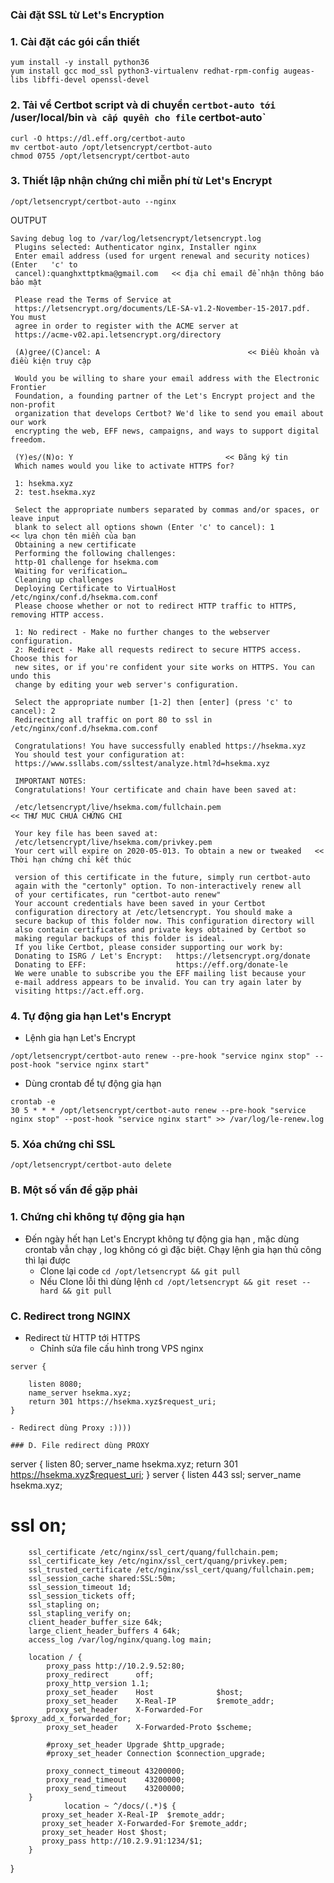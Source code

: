 ### Cài đặt SSL từ Let's Encryption

### 1. Cài đặt các gói cần thiết
```
yum install -y install python36 
yum install gcc mod_ssl python3-virtualenv redhat-rpm-config augeas-libs libffi-devel openssl-devel
```

### 2. Tải về Certbot script và di chuyển `certbot-auto tới `/user/local/bin ` và cấp quyền cho file ` certbot-auto`

```
curl -O https://dl.eff.org/certbot-auto
mv certbot-auto /opt/letsencrypt/certbot-auto
chmod 0755 /opt/letsencrypt/certbot-auto

```

### 3. Thiết lập nhận chứng chỉ miễn phí từ Let's Encrypt

```
/opt/letsencrypt/certbot-auto --nginx
```

OUTPUT
```
Saving debug log to /var/log/letsencrypt/letsencrypt.log
 Plugins selected: Authenticator nginx, Installer nginx
 Enter email address (used for urgent renewal and security notices) (Enter   'c' to
 cancel):quanghxttptkma@gmail.com   << địa chỉ email để nhận thông báo bảo mật

 Please read the Terms of Service at
 https://letsencrypt.org/documents/LE-SA-v1.2-November-15-2017.pdf. You must
 agree in order to register with the ACME server at
 https://acme-v02.api.letsencrypt.org/directory
 
 (A)gree/(C)ancel: A  								 << Điều khoản và điều kiện truy cập
 
 Would you be willing to share your email address with the Electronic Frontier
 Foundation, a founding partner of the Let's Encrypt project and the non-profit
 organization that develops Certbot? We'd like to send you email about our work
 encrypting the web, EFF news, campaigns, and ways to support digital freedom.
 
 (Y)es/(N)o: Y   								<< Đăng ký tin
 Which names would you like to activate HTTPS for?
 
 1: hsekma.xyz
 2: test.hsekma.xyz
 
 Select the appropriate numbers separated by commas and/or spaces, or leave input
 blank to select all options shown (Enter 'c' to cancel): 1  			 << lựa chọn tên miền của bạn
 Obtaining a new certificate
 Performing the following challenges:
 http-01 challenge for hsekma.com
 Waiting for verification…
 Cleaning up challenges
 Deploying Certificate to VirtualHost /etc/nginx/conf.d/hsekma.com.conf
 Please choose whether or not to redirect HTTP traffic to HTTPS, removing HTTP access.
 
 1: No redirect - Make no further changes to the webserver configuration.
 2: Redirect - Make all requests redirect to secure HTTPS access. Choose this for
 new sites, or if you're confident your site works on HTTPS. You can undo this
 change by editing your web server's configuration.
 
 Select the appropriate number [1-2] then [enter] (press 'c' to cancel): 2
 Redirecting all traffic on port 80 to ssl in /etc/nginx/conf.d/hsekma.com.conf
 
 Congratulations! You have successfully enabled https://hsekma.xyz
 You should test your configuration at:
 https://www.ssllabs.com/ssltest/analyze.html?d=hsekma.xyz
 
 IMPORTANT NOTES:
 Congratulations! Your certificate and chain have been saved at:

 /etc/letsencrypt/live/hsekma.com/fullchain.pem                      	<< THƯ MUC CHUA CHỨNG CHI

 Your key file has been saved at:
 /etc/letsencrypt/live/hsekma.com/privkey.pem
 Your cert will expire on 2020-05-013. To obtain a new or tweaked	<< Thời hạn chứng chỉ kết thúc
						
 version of this certificate in the future, simply run certbot-auto
 again with the "certonly" option. To non-interactively renew all
 of your certificates, run "certbot-auto renew"
 Your account credentials have been saved in your Certbot
 configuration directory at /etc/letsencrypt. You should make a
 secure backup of this folder now. This configuration directory will
 also contain certificates and private keys obtained by Certbot so
 making regular backups of this folder is ideal.
 If you like Certbot, please consider supporting our work by:
 Donating to ISRG / Let's Encrypt:   https://letsencrypt.org/donate
 Donating to EFF:                    https://eff.org/donate-le
 We were unable to subscribe you the EFF mailing list because your
 e-mail address appears to be invalid. You can try again later by
 visiting https://act.eff.org. 

```

### 4. Tự động gia hạn Let's Encrypt

- Lệnh gia hạn Let's Encrypt
```
/opt/letsencrypt/certbot-auto renew --pre-hook "service nginx stop" --post-hook "service nginx start"
```
- Dùng crontab để tự động gia hạn 

```
crontab -e
30 5 * * * /opt/letsencrypt/certbot-auto renew --pre-hook "service nginx stop" --post-hook "service nginx start" >> /var/log/le-renew.log

```

### 5. Xóa chứng chỉ SSL
` /opt/letsencrypt/certbot-auto delete `

### B. Một số vấn đề gặp phải

### 1. Chứng chỉ không tự động gia hạn 
- Đến ngày hết hạn Let's Encrypt không tự động gia hạn , mặc dùng crontab vẫn chạy , log không có gì đặc biệt. Chạy lệnh gia hạn thủ công thì lại được
	- Clone lại code ` cd /opt/letsencrypt && git pull `
	- Nếu Clone lỗi thì dùng lệnh ` cd /opt/letsencrypt && git reset --hard && git pull `


### C. Redirect trong NGINX
- Redirect từ HTTP tới HTTPS
	- Chỉnh sửa file cấu hình trong VPS nginx
```
server {
	
	listen 8080;
	name_server hsekma.xyz;
	return 301 https://hsekma.xyz$request_uri;
}

- Redirect dùng Proxy :))))

### D. File redirect dùng PROXY
```
server {
        listen 80;
        server_name hsekma.xyz;
        return 301 https://hsekma.xyz$request_uri;
    }
server {
        listen 443 ssl;
        server_name  hsekma.xyz;
#        ssl on;

        ssl_certificate /etc/nginx/ssl_cert/quang/fullchain.pem;
        ssl_certificate_key /etc/nginx/ssl_cert/quang/privkey.pem;
        ssl_trusted_certificate /etc/nginx/ssl_cert/quang/fullchain.pem;
        ssl_session_cache shared:SSL:50m;
        ssl_session_timeout 1d;
        ssl_session_tickets off;
        ssl_stapling on;
        ssl_stapling_verify on;
        client_header_buffer_size 64k;
        large_client_header_buffers 4 64k;
        access_log /var/log/nginx/quang.log main;

        location / {
            proxy_pass http://10.2.9.52:80;
            proxy_redirect      off;
            proxy_http_version 1.1;
            proxy_set_header    Host              $host;
            proxy_set_header    X-Real-IP         $remote_addr;
            proxy_set_header    X-Forwarded-For   $proxy_add_x_forwarded_for;
            proxy_set_header    X-Forwarded-Proto $scheme;

            #proxy_set_header Upgrade $http_upgrade;
            #proxy_set_header Connection $connection_upgrade;

            proxy_connect_timeout 43200000;
            proxy_read_timeout    43200000;
            proxy_send_timeout    43200000;
        }
                location ~ ^/docs/(.*)$ {
           proxy_set_header X-Real-IP  $remote_addr;
           proxy_set_header X-Forwarded-For $remote_addr;
           proxy_set_header Host $host;
           proxy_pass http://10.2.9.91:1234/$1;
        }
}

```



